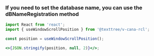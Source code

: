 ### If you need to set the database name, you can use the dBNameRegistration method

```jsx
import React from 'react';
import { useWindowScrollPosition } from '@texttree/v-cana-rcl';

const position = useWindowScrollPosition();

<>{JSON.stringify(position, null, 2)}</>;
```
